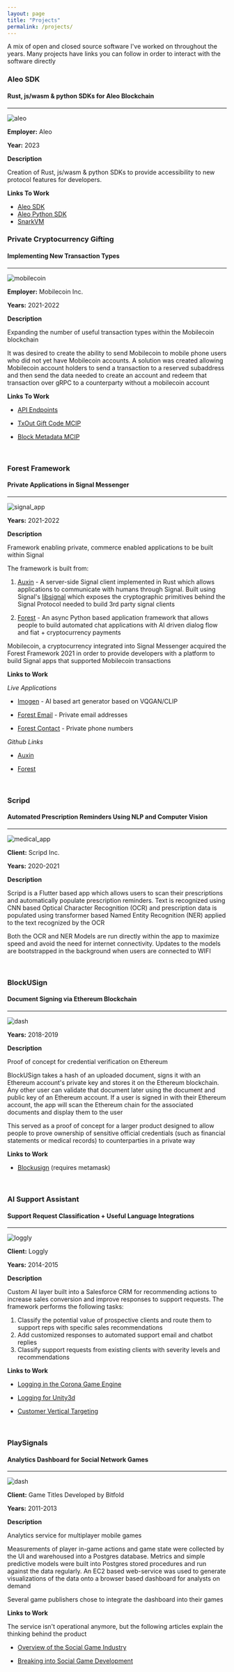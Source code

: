 ```yaml
---
layout: page
title: "Projects"
permalink: /projects/
---
```


A mix of open and closed source software I've worked on throughout the years. Many projects have links you can follow in order to interact with the software directly

### Aleo SDK

#### Rust, js/wasm & python SDKs for Aleo Blockchain
----

![aleo]({{site.baseurl}}/images/aleo.png)

**Employer:** Aleo

**Year:** 2023

**Description**

Creation of Rust, js/wasm & python SDKs to provide accessibility to new protocol features for developers.

**Links To Work**

* [Aleo SDK](https://github.com/AleoHQ/sdk)
* [Aleo Python SDK](https://github.com/AleoHQ/python-sdk)
* [SnarkVM](https://github.com/AleoHQ/SnarkVM)

### Private Cryptocurrency Gifting

#### Implementing New Transaction Types
----

![mobilecoin]({{site.baseurl}}/images/rustcode.png)

**Employer:** Mobilecoin Inc.

**Years:** 2021-2022

**Description**

Expanding the number of useful transaction types within the Mobilecoin blockchain

It was desired to create the ability to send Mobilecoin to mobile phone users who did not yet have Mobilecoin accounts. A solution was created allowing Mobilecoin account holders to send a transaction to a reserved subaddress and then send the data needed to create an account and redeem that transaction over gRPC to a counterparty without a mobilecoin account

**Links To Work**

* [API Endpoints](https://mobilecoin.gitbook.io/full-service-api/api-endpoints/gift-code/claim_gift_code)

* [TxOut Gift Code MCIP](https://github.com/mobilecoinfoundation/mcips/blob/main/text/0032-fog-compatible-gift-codes.md)

* [Block Metadata MCIP](https://github.com/mobilecoinfoundation/mcips/blob/main/text/0043-block-metadata.md)

<br>

### Forest Framework

#### Private Applications in Signal Messenger
----

![signal_app]({{site.baseurl}}/images/signal_app.jpeg)

**Years:** 2021-2022

**Description**

Framework enabling private, commerce enabled applications to be built within Signal

The framework is built from:

1. [Auxin](https://github.com/mobilecoinofficial/auxin) - A server-side Signal client implemented in Rust which allows applications to communicate with humans through Signal. Built using Signal's [libsignal](https://github.com/signalapp/libsignal) which exposes the cryptographic primitives behind the Signal Protocol needed to build 3rd party signal clients

2. [Forest](https://github.com/mobilecoinofficial/forest) - An async Python based application framework that allows people to build automated chat applications with AI driven dialog flow and fiat + cryptocurrency payments

Mobilecoin, a cryptocurrency integrated into Signal Messenger acquired the Forest Framework 2021 in order to provide developers with a platform to build Signal apps that supported Mobilecoin transactions

**Links to Work**

*Live Applications*

* [Imogen](https://signal.group/#CjQKIBMsSPcIQYNjlSA1C1NqvapdjiZX31bdrCpH4ZI9BbwEEhAHOP7DVF1GjizAzYmOnDcY) - AI based art generator based on VQGAN/CLIP

* [Forest Email](https://signal.me/#p/+16266690001) - Private email addresses

* [Forest Contact](https://signal.me/#p/+447888866969) - Private phone numbers

*Github Links*

* [Auxin](https://github.com/mobilecoinofficial/auxin)

* [Forest](https://github.com/mobilecoinofficial/forest)

<br>

### Scripd

#### Automated Prescription Reminders Using NLP and Computer Vision
----

![medical_app]({{site.baseurl}}/images/medical_compressed.png)

**Client:** Scripd Inc.

**Years:** 2020-2021

**Description**

Scripd is a Flutter based app which allows users to scan their prescriptions and automatically populate prescription reminders. Text is recognized using CNN based Optical Character Recognition (OCR) and prescription data is populated using transformer based Named Entity Recognition (NER) applied to the text recognized by the OCR

Both the OCR and NER Models are run directly within the app to maximize speed and avoid the need for internet connectivity. Updates to the models are bootstrapped in the background when users are connected to WIFI

<br>

### BlockUSign

#### Document Signing via Ethereum Blockchain
----

![dash]({{site.baseurl}}/images/blockchain.png)

**Years:** 2018-2019

**Description**

Proof of concept for credential verification on Ethereum

BlockUSign takes a hash of an uploaded document, signs it with an Ethereum account's private key and stores it on the Ethereum blockchain. Any other user can validate that document later using the document and public key of an Ethereum account. If a user is signed in with their Ethereum account, the app will scan the Ethereum chain for the associated documents and display them to the user

This served as a proof of concept for a larger product designed to allow people to prove ownership of sensitive official credentials (such as financial statements or medical records) to counterparties in a private way

**Links to Work**

* [Blockusign](https://iamalwaysuncomfortable.github.io/dapp_testing_range/) (requires metamask)

<br>

### AI Support Assistant

#### Support Request Classification + Useful Language Integrations
----

![loggly]({{site.baseurl}}/images/loggly.png)

**Client:** Loggly

**Years:** 2014-2015

**Description**

Custom AI layer built into a Salesforce CRM for recommending actions to increase sales conversion and improve responses to support requests. The framework performs the following tasks:

1. Classify the potential value of prospective clients and route them to support reps with specific sales recommendations
2. Add customized responses to automated support email and chatbot replies
3. Classify support requests from existing clients with severity levels and recommendations

**Links to Work** 

* [Logging in the Corona Game Engine](https://www.loggly.com/blog/logging-from-game-engines-part-two-logging-in-the-corona-sdk/)

* [Logging for Unity3d](https://www.loggly.com/blog/logging-in-unity3d/)

* [Customer Vertical Targeting](http://www.gamesauce.biz/2014/09/10/a-comprehensive-analysis-of-the-tools-that-support-mobile-game-development-part-1/)

<br>

### PlaySignals

#### Analytics Dashboard for Social Network Games
----

![dash]({{site.baseurl}}/images/research.gif)

**Client:** Game Titles Developed by Bitfold

**Years:** 2011-2013

**Description**

Analytics service for multiplayer mobile games

Measurements of player in-game actions and game state were collected by the UI and warehoused into a Postgres database. Metrics and simple predictive models were built into Postgres stored procedures and run against the data regularly. An EC2 based web-service was used to generate visualizations of the data onto a browser based dashboard for analysts on demand

Several game publishers chose to integrate the dashboard into their games

**Links to Work**

The service isn't operational anymore, but the following articles explain the thinking behind the product

* [Overview of the Social Game Industry](https://www.slideshare.net/Bitfold/social-facebook-game-space-at-a-glance)

* [Breaking into Social Game Development](https://www.adweek.com/digital/breaking-into-social-gaming-a-must-read-guide-to-entering-the-facebook-game-space/)

<br>
